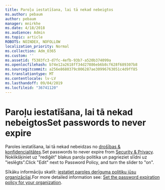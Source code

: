 ```yaml
---
title: Paroļu iestatīšana, lai tā nekad nebeigtos
ms.author: pebaum
author: pebaum
manager: mnirkhe
ms.date: 4/18/2018
ms.audience: Admin
ms.topic: article
ROBOTS: NOINDEX, NOFOLLOW
localization_priority: Normal
ms.collection: Adm_O365
ms.custom: ''
ms.assetid: f5383fc3-d7fc-4efb-93b7-a520b374099a
ms.openlocfilehash: b74e12a2618ff34d27886eb6b8cf628f689307b8
ms.sourcegitcommit: a256e8680379c006287ae30996763051c4d9ff85
ms.translationtype: MT
ms.contentlocale: lv-LV
ms.lasthandoff: 09/04/2019
ms.locfileid: "36741120"
---
```

# <a name="set-passwords-to-never-expire"></a><span data-ttu-id="fe32f-102">Paroļu iestatīšana, lai tā nekad nebeigtos</span><span class="sxs-lookup"><span data-stu-id="fe32f-102">Set passwords to never expire</span></span>

<span data-ttu-id="fe32f-103">Paroles iestatīšana, lai tā nekad nebeidzas no [drošības &amp; konfidencialitātes](https://portal.office.com/adminportal/home#/settings/security).</span><span class="sxs-lookup"><span data-stu-id="fe32f-103">Set passwords to never expire from [Security &amp; Privacy](https://portal.office.com/adminportal/home#/settings/security).</span></span> <span data-ttu-id="fe32f-104">Noklikšķiniet uz "rediģēt" blakus paroļu politika un pagrieziet slīdni uz "ieslēgts".</span><span class="sxs-lookup"><span data-stu-id="fe32f-104">Click "Edit" next to Password Policy, and turn the slider to "on".</span></span>
  
<span data-ttu-id="fe32f-105">Sīkāku informāciju skatīt: [iestatiet paroles derīguma politiku jūsu organizācijai](https://docs.microsoft.com/office365/admin/manage/set-password-expiration-policy).</span><span class="sxs-lookup"><span data-stu-id="fe32f-105">For more detailed information see: [Set the password expiration policy for your organization](https://docs.microsoft.com/office365/admin/manage/set-password-expiration-policy).</span></span>
  

